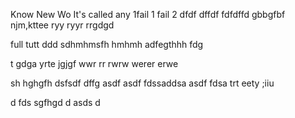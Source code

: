 Know
New
Wo
It's called any 
1fail 1
 fail 2
dfdf
dffdf
fdfdffd
gbbgfbf
njm,kttee
ryy
ryyr
rrgdgd

full
tutt
ddd
sdhmhmsfh
hmhmh
adfegthhh
fdg

t
gdga
yrte
jgjgf
wwr rr
rwrw
werer
erwe

sh
hghgfh
dsfsdf
dffg
asdf
asdf
fdssaddsa
asdf
fdsa
trt
eety
;iiu

d
fds
sgfhgd
d
asds
d



